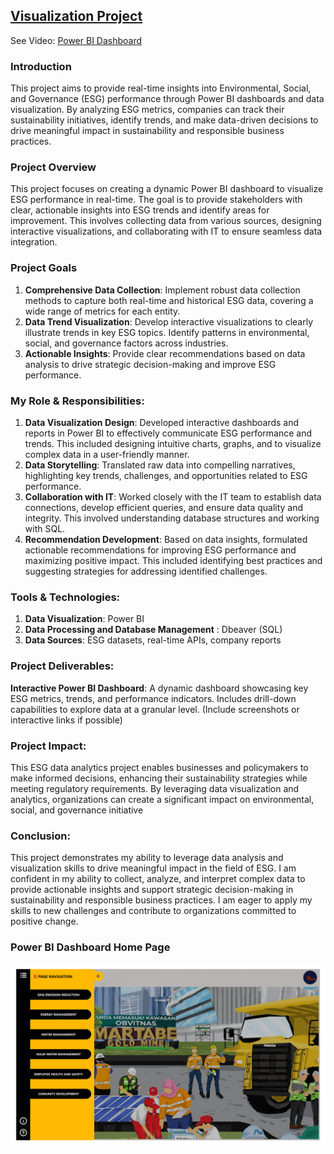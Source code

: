 ## [Visualization Project]()
 See Video: [Power BI Dashboard](https://drive.google.com/file/d/1bq7GFdaOno1_EzA8q_1oga1Ewt8w5i-0/view?usp=sharing)

### Introduction
This project aims to provide real-time insights into Environmental, Social, and Governance (ESG) performance through Power BI dashboards and data visualization. By analyzing ESG metrics, companies can track their sustainability initiatives, identify trends, and make data-driven decisions to drive meaningful impact in sustainability and responsible business practices. 

### Project Overview
This project focuses on creating a dynamic Power BI dashboard to visualize ESG performance in real-time. The goal is to provide stakeholders with clear, actionable insights into ESG trends and identify areas for improvement. This involves collecting data from various sources, designing interactive visualizations, and collaborating with IT to ensure seamless data integration. 

### Project Goals
1. **Comprehensive Data Collection**: Implement robust data collection methods to capture both real-time and historical ESG data, covering a wide range of metrics for each entity.
2. **Data Trend Visualization**: Develop interactive visualizations to clearly illustrate trends in key ESG topics. Identify patterns in environmental, social, and governance factors across industries.
3. **Actionable Insights**: Provide clear recommendations based on data analysis to drive strategic decision-making and improve ESG performance. 

### My Role & Responsibilities: 
1. **Data Visualization Design**: Developed interactive dashboards and reports in Power BI to effectively communicate ESG performance and trends. This included designing intuitive charts, graphs, and  to visualize complex data in a user-friendly manner.
2. **Data Storytelling**: Translated raw data into compelling narratives, highlighting key trends, challenges, and opportunities related to ESG performance.
3. **Collaboration with IT**: Worked closely with the IT team to establish data connections, develop efficient queries, and ensure data quality and integrity. This involved understanding database structures and working with SQL.
4. **Recommendation Development**: Based on data insights, formulated actionable recommendations for improving ESG performance and maximizing positive impact. This included identifying best practices and suggesting strategies for addressing identified challenges. 

### Tools & Technologies: 
1. **Data Visualization**: Power BI
2. **Data Processing and Database Management** : Dbeaver (SQL)
3. **Data Sources**: ESG datasets, real-time APIs, company reports 

### Project Deliverables: 
**Interactive Power BI Dashboard**: A dynamic dashboard showcasing key ESG metrics, trends, and performance indicators. Includes drill-down capabilities to explore data at a granular level. (Include screenshots or interactive links if possible) 

### Project Impact: 
This ESG data analytics project enables businesses and policymakers to make informed decisions, enhancing their sustainability strategies while meeting regulatory requirements. By leveraging data visualization and analytics, organizations can create a significant impact on environmental, social, and governance initiative 


### Conclusion: 
This project demonstrates my ability to leverage data analysis and visualization skills to drive meaningful impact in the field of ESG. I am confident in my ability to collect, analyze, and interpret complex data to provide actionable insights and support strategic decision-making in sustainability and responsible business practices. I am eager to apply my skills to new challenges and contribute to organizations committed to positive change. 

### Power BI Dashboard Home Page
![](https://github.com/Haniaghnia/Hani_Portfolio/blob/cb8a64569eec66c7682d31546653c294444ee009/Power%20BI/ESG/Power%20BI%20Dashboard_data_enthusiast.png)



